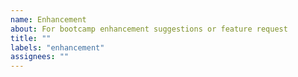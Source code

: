 ```yaml
---
name: Enhancement
about: For bootcamp enhancement suggestions or feature request
title: ""
labels: "enhancement"
assignees: ""
---
```

